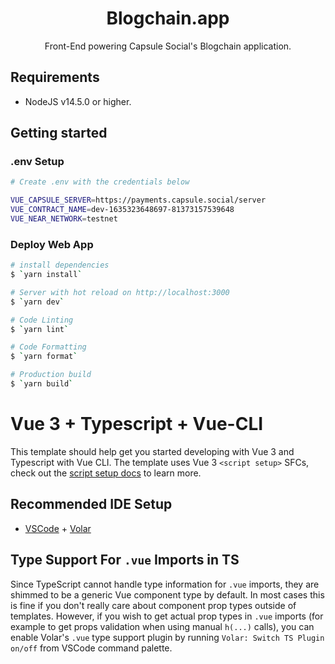 <div align="center">

<h1>Blogchain.app</h1>

Front-End powering Capsule Social's Blogchain application.

</div>

## Requirements

- NodeJS v14.5.0 or higher.

## Getting started

### .env Setup

```bash
# Create .env with the credentials below

VUE_CAPSULE_SERVER=https://payments.capsule.social/server
VUE_CONTRACT_NAME=dev-1635323648697-81373157539648
VUE_NEAR_NETWORK=testnet

```

### Deploy Web App

```bash
# install dependencies
$ `yarn install`

# Server with hot reload on http://localhost:3000
$ `yarn dev`

# Code Linting
$ `yarn lint`

# Code Formatting
$ `yarn format`

# Production build
$ `yarn build`


```

# Vue 3 + Typescript + Vue-CLI

This template should help get you started developing with Vue 3 and Typescript with Vue CLI. The template uses Vue 3 `<script setup>` SFCs, check out the [script setup docs](https://v3.vuejs.org/api/sfc-script-setup.html#sfc-script-setup) to learn more.

## Recommended IDE Setup

- [VSCode](https://code.visualstudio.com/) + [Volar](https://marketplace.visualstudio.com/items?itemName=johnsoncodehk.volar)

## Type Support For `.vue` Imports in TS

Since TypeScript cannot handle type information for `.vue` imports, they are shimmed to be a generic Vue component type by default. In most cases this is fine if you don't really care about component prop types outside of templates. However, if you wish to get actual prop types in `.vue` imports (for example to get props validation when using manual `h(...)` calls), you can enable Volar's `.vue` type support plugin by running `Volar: Switch TS Plugin on/off` from VSCode command palette.
